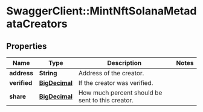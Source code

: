 # SwaggerClient::MintNftSolanaMetadataCreators

## Properties
Name | Type | Description | Notes
------------ | ------------- | ------------- | -------------
**address** | **String** | Address of the creator. | 
**verified** | [**BigDecimal**](BigDecimal.md) | If the creator was verified. | 
**share** | [**BigDecimal**](BigDecimal.md) | How much percent should be sent to this creator. | 

